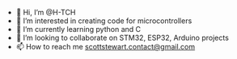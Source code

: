 - 👋 Hi, I’m @H-TCH
- 👀 I’m interested in creating code for microcontrollers
- 🌱 I’m currently learning python and C
- 💞️ I’m looking to collaborate on STM32, ESP32, Arduino projects
- 📫 How to reach me scottstewart.contact@gmail.com

<!---
H-TCH/H-TCH is a ✨ special ✨ repository because its `README.md` (this file) appears on your GitHub profile.
You can click the Preview link to take a look at your changes.
--->
